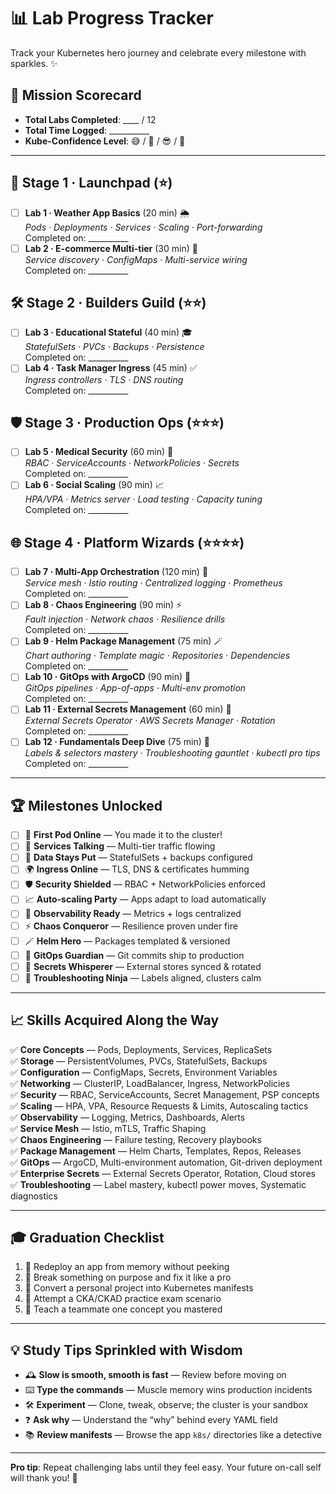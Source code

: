 # 📊 Lab Progress Tracker

Track your Kubernetes hero journey and celebrate every milestone with sparkles. ✨

## 🎯 Mission Scorecard
- **Total Labs Completed**: ____ / 12
- **Total Time Logged**: __________
- **Kube-Confidence Level**: 😅 / 🙂 / 😎 / 🧙

---

## 🧭 Stage 1 · Launchpad (⭐)
- [ ] **Lab 1 · Weather App Basics** (20 min) 🌦️  
  _Pods · Deployments · Services · Scaling · Port-forwarding_  
  Completed on: __________
- [ ] **Lab 2 · E-commerce Multi-tier** (30 min) 🛒  
  _Service discovery · ConfigMaps · Multi-service wiring_  
  Completed on: __________

## 🛠️ Stage 2 · Builders Guild (⭐⭐)
- [ ] **Lab 3 · Educational Stateful** (40 min) 🎓  
  _StatefulSets · PVCs · Backups · Persistence_  
  Completed on: __________
- [ ] **Lab 4 · Task Manager Ingress** (45 min) ✅  
  _Ingress controllers · TLS · DNS routing_  
  Completed on: __________

## 🛡️ Stage 3 · Production Ops (⭐⭐⭐)
- [ ] **Lab 5 · Medical Security** (60 min) 🏥  
  _RBAC · ServiceAccounts · NetworkPolicies · Secrets_  
  Completed on: __________
- [ ] **Lab 6 · Social Scaling** (90 min) 📈  
  _HPA/VPA · Metrics server · Load testing · Capacity tuning_  
  Completed on: __________

## 🌐 Stage 4 · Platform Wizards (⭐⭐⭐⭐)
- [ ] **Lab 7 · Multi-App Orchestration** (120 min) 🧩  
  _Service mesh · Istio routing · Centralized logging · Prometheus_  
  Completed on: __________
- [ ] **Lab 8 · Chaos Engineering** (90 min) ⚡  
  _Fault injection · Network chaos · Resilience drills_  
  Completed on: __________
- [ ] **Lab 9 · Helm Package Management** (75 min) 🪄  
  _Chart authoring · Template magic · Repositories · Dependencies_  
  Completed on: __________
- [ ] **Lab 10 · GitOps with ArgoCD** (90 min) 🤖  
  _GitOps pipelines · App-of-apps · Multi-env promotion_  
  Completed on: __________
- [ ] **Lab 11 · External Secrets Management** (60 min) 🔐  
  _External Secrets Operator · AWS Secrets Manager · Rotation_  
  Completed on: __________
- [ ] **Lab 12 · Fundamentals Deep Dive** (75 min) 🧠  
  _Labels & selectors mastery · Troubleshooting gauntlet · kubectl pro tips_  
  Completed on: __________

---

## 🏆 Milestones Unlocked
- [ ] 🐣 **First Pod Online** — You made it to the cluster!
- [ ] 🔌 **Services Talking** — Multi-tier traffic flowing
- [ ] 💾 **Data Stays Put** — StatefulSets + backups configured
- [ ] 🌍 **Ingress Online** — TLS, DNS & certificates humming
- [ ] 🛡️ **Security Shielded** — RBAC + NetworkPolicies enforced
- [ ] 📈 **Auto-scaling Party** — Apps adapt to load automatically
- [ ] 🧠 **Observability Ready** — Metrics + logs centralized
- [ ] ⚡ **Chaos Conqueror** — Resilience proven under fire
- [ ] 🪄 **Helm Hero** — Packages templated & versioned
- [ ] 🤖 **GitOps Guardian** — Git commits ship to production
- [ ] 🔐 **Secrets Whisperer** — External stores synced & rotated
- [ ] 🧭 **Troubleshooting Ninja** — Labels aligned, clusters calm

---

## 📈 Skills Acquired Along the Way

✅ **Core Concepts** — Pods, Deployments, Services, ReplicaSets  
✅ **Storage** — PersistentVolumes, PVCs, StatefulSets, Backups  
✅ **Configuration** — ConfigMaps, Secrets, Environment Variables  
✅ **Networking** — ClusterIP, LoadBalancer, Ingress, NetworkPolicies  
✅ **Security** — RBAC, ServiceAccounts, Secret Management, PSP concepts  
✅ **Scaling** — HPA, VPA, Resource Requests & Limits, Autoscaling tactics  
✅ **Observability** — Logging, Metrics, Dashboards, Alerts  
✅ **Service Mesh** — Istio, mTLS, Traffic Shaping  
✅ **Chaos Engineering** — Failure testing, Recovery playbooks  
✅ **Package Management** — Helm Charts, Templates, Repos, Releases  
✅ **GitOps** — ArgoCD, Multi-environment automation, Git-driven deployment  
✅ **Enterprise Secrets** — External Secrets Operator, Rotation, Cloud stores  
✅ **Troubleshooting** — Label mastery, kubectl power moves, Systematic diagnostics

---

## 🎓 Graduation Checklist
1. 📝 Redeploy an app from memory without peeking
2. 🧪 Break something on purpose and fix it like a pro
3. 🧰 Convert a personal project into Kubernetes manifests
4. 🏅 Attempt a CKA/CKAD practice exam scenario
5. 💬 Teach a teammate one concept you mastered

---

## 💡 Study Tips Sprinkled with Wisdom
- 🕰️ **Slow is smooth, smooth is fast** — Review before moving on
- ⌨️ **Type the commands** — Muscle memory wins production incidents
- 🛠️ **Experiment** — Clone, tweak, observe; the cluster is your sandbox
- ❓ **Ask why** — Understand the “why” behind every YAML field
- 📚 **Review manifests** — Browse the app `k8s/` directories like a detective

---

**Pro tip**: Repeat challenging labs until they feel easy. Your future on-call self will thank you! 🙌
